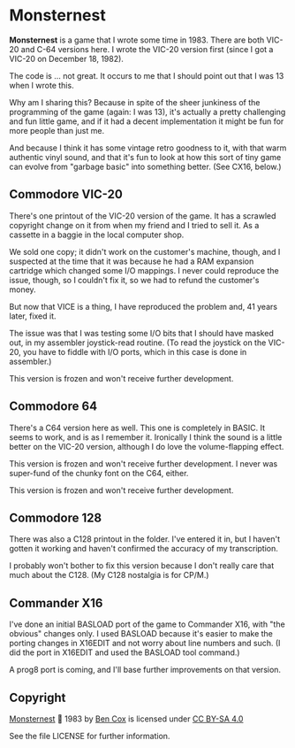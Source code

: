 # Monsternest

**Monsternest** is a game that I wrote some time in 1983.
There are both VIC-20 and C-64 versions here.
I wrote the VIC-20 version first (since I got a VIC-20
on December 18, 1982).

The code is ... not great. It occurs to me that I should
point out that I was 13 when I wrote this.

Why am I sharing this? Because in spite of the sheer junkiness
of the programming of the game (again: I was 13), it's actually
a pretty challenging and fun little game, and if it had a
decent implementation it might be fun for more people than just me.

And because I think it has some vintage retro goodness to it,
with that warm authentic vinyl sound, and that it's fun to look
at how this sort of tiny game can evolve from "garbage basic"
into something better. (See CX16, below.)

## Commodore VIC-20

There's one printout of the VIC-20 version of the game.
It has a scrawled copyright change on it from when my friend
and I tried to sell it.
As a cassette in a baggie in the local computer shop.

We sold one copy; it didn't work on the customer's machine,
though, and I suspected at the time that it was because he had
a RAM expansion cartridge which changed some I/O mappings.
I never could reproduce the issue, though, so I couldn't fix it,
so we had to refund the customer's money.

But now that VICE is a thing, I have reproduced the problem and,
41 years later, fixed it.

The issue was that I was testing some I/O bits that I should have
masked out, in my assembler joystick-read routine.
(To read the joystick on the VIC-20, you have to fiddle with I/O
ports, which in this case is done in assembler.)

This version is frozen and won't receive further development.

## Commodore 64

There's a C64 version here as well. This one is completely in BASIC.
It seems to work, and is as I remember it. Ironically I think the sound
is a little better on the VIC-20 version, although I do love the
volume-flapping effect.

This version is frozen and won't receive further development.
I never was super-fund of the chunky font on the C64, either.

This version is frozen and won't receive further development.

## Commodore 128

There was also a C128 printout in the folder.
I've entered it in, but I haven't gotten it working and haven't
confirmed the accuracy of my transcription.

I probably won't bother to fix this version because I don't really
care that much about the C128. (My C128 nostalgia is for CP/M.)

## Commander X16

I've done an initial BASLOAD port of the game to Commander X16, with
"the obvious" changes only. I used BASLOAD because it's easier to make
the porting changes in X16EDIT and not worry about line numbers and such.
(I did the port in X16EDIT and used the BASLOAD tool command.)

A prog8 port is coming, and I'll base further improvements on that version.

## Copyright

[Monsternest](https://github.com/djehuti/monsternest) &#127341; 1983
by [Ben Cox](https://github.com/djehuti)
is licensed under
[CC BY-SA 4.0](https://creativecommons.org/licenses/by-sa/4.0/)

See the file LICENSE for further information.
